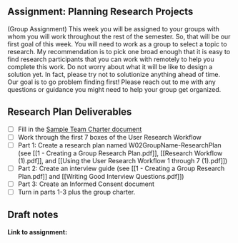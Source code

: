## Assignment: Planning Research Projects
(Group Assignment) This week you will be assigned to your groups with whom you will work throughout the rest of the semester. So, that will be our first goal of this week. You will need to work as a group to select a topic to research. My recommendation is to pick one broad enough that it is easy to find research participants that you can work with remotely to help you complete this work. Do not worry about what it will be like to design a solution yet. In fact, please try not to solutionize anything ahead of time. Our goal is to go problem finding first! Please reach out to me with any questions or guidance you might need to help your group get organized.

## Research Plan Deliverables
- [ ] Fill in the [Sample Team Charter document](https://docs.google.com/document/d/1i2KRjKimQXU4daX645iZNk_-320LFs8pP7eeyLTC1Xs/edit)
- [ ] Work through the first 7 boxes of the User Research Workflow
- [ ] Part 1: Create a research plan named W02GroupName-ResearchPlan (see [[1 - Creating a Group Research Plan.pdf]],  [[Research Workflow (1).pdf]], and [[Using the User Research Workflow 1 through 7 (1).pdf]])
- [ ] Part 2: Create an interview guide (see [[1 - Creating a Group Research Plan.pdf]] and [[Writing Good Interview Questions.pdf]])
- [ ] Part 3: Create an Informed Consent document
- [ ] Turn in parts 1-3 plus the group charter.

## Draft notes
**Link to assignment:**